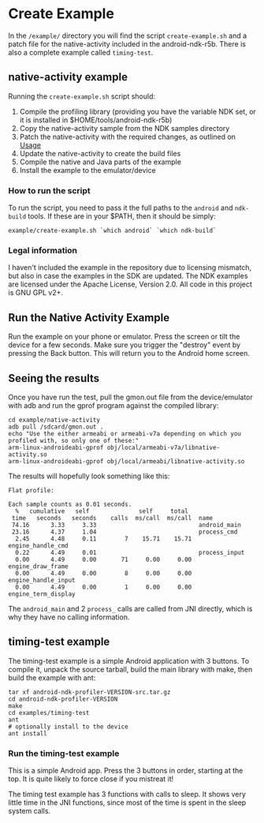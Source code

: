 # Create Example

In the `/example/` directory you will find the script `create-example.sh` and a patch file for the native-activity included in the android-ndk-r5b.
There is also a complete example called `timing-test`.

## native-activity example
Running the `create-example.sh` script should:

1. Compile the profiling library (providing you have the variable NDK set, or it is installed in $HOME/tools/android-ndk-r5b)
1. Copy the native-activity sample from the NDK samples directory
1. Patch the native-activity with the required changes, as outlined on [Usage](Usage.md)
1. Update the native-activity to create the build files
1. Compile the native and Java parts of the example
1. Install the example to the emulator/device

### How to run the script
To run the script, you need to pass it the full paths to the `android` and `ndk-build` tools. If these are in your $PATH, then it should be simply:

    example/create-example.sh `which android` `which ndk-build`

### Legal information
I haven't included the example in the repository due to licensing mismatch, but also in case the examples in the SDK are updated.
The NDK examples are licensed under the Apache License, Version 2.0. All code in this project is GNU GPL v2+.

## Run the Native Activity Example

Run the example on your phone or emulator.
Press the screen or tilt the device for a few seconds.
Make sure you trigger the "destroy" event by pressing the Back button.
This will return you to the Android home screen.

## Seeing the results

Once you have run the test, pull the gmon.out file from the device/emulator with adb and run the gprof program against the compiled library:

    cd example/native-activity
    adb pull /sdcard/gmon.out .
    echo "Use the either armeabi or armeabi-v7a depending on which you profiled with, so only one of these:"
    arm-linux-androideabi-gprof obj/local/armeabi-v7a/libnative-activity.so
    arm-linux-androideabi-gprof obj/local/armeabi/libnative-activity.so

The results will hopefully look something like this:

    Flat profile:
    
    Each sample counts as 0.01 seconds.
      %   cumulative   self              self     total
     time   seconds   seconds    calls  ms/call  ms/call  name
     74.16      3.33     3.33                             android_main
     23.16      4.37     1.04                             process_cmd
      2.45      4.48     0.11        7    15.71    15.71  engine_handle_cmd
      0.22      4.49     0.01                             process_input
      0.00      4.49     0.00       71     0.00     0.00  engine_draw_frame
      0.00      4.49     0.00        8     0.00     0.00  engine_handle_input
      0.00      4.49     0.00        1     0.00     0.00  engine_term_display

The `android_main` and 2 `process_` calls are called from JNI directly, which is why they have no calling information.

## timing-test example
The timing-test example is a simple Android application with 3 buttons. To compile it, unpack the source tarball, build the main library with make, then build the example with ant:

    tar xf android-ndk-profiler-VERSION-src.tar.gz
    cd android-ndk-profiler-VERSION
    make
    cd examples/timing-test
    ant
    # optionally install to the device
    ant install

### Run the timing-test example
This is a simple Android app.
Press the 3 buttons in order, starting at the top.
It is quite likely to force close if you mistreat it!

The timing test example has 3 functions with calls to sleep.
It shows very little time in the JNI functions, since most of the time is spent in the sleep system calls.
